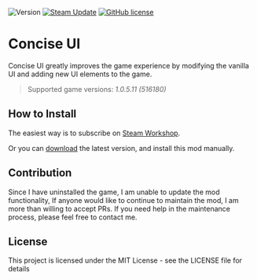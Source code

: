 ![Version](https://img.shields.io/badge/version-1.6.1-blue)
[![Steam Update](https://img.shields.io/badge/steam-up%20to%20date-green)](https://steamcommunity.com/sharedfiles/filedetails/?id=1671978687)
[![GitHub license](https://img.shields.io/github/license/JLMin/ConciseUI)](https://github.com/JLMin/ConciseUI/blob/master/LICENSE)

# Concise UI

Concise UI greatly improves the game experience by modifying the vanilla UI and adding new UI elements to the game.

> Supported game versions: _1.0.5.11 (516180)_

## How to Install

The easiest way is to subscribe on [Steam Workshop](https://steamcommunity.com/sharedfiles/filedetails/?id=1671978687).

Or you can [download](https://github.com/JLMin/ConciseUI/releases) the latest version, and install this mod manually.

## Contribution
Since I have uninstalled the game, I am unable to update the mod functionality,
If anyone would like to continue to maintain the mod, I am more than willing to accept PRs.
If you need help in the maintenance process, please feel free to contact me.

## License

This project is licensed under the MIT License - see the LICENSE file for details
